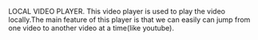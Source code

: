 LOCAL VIDEO PLAYER. 
This video player is used to play the video locally.The main feature of this player is that we can easily can jump from one video to another video at a time(like youtube).
